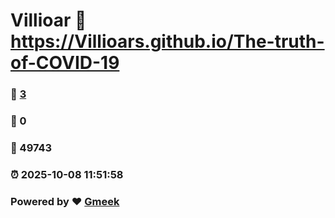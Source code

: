 # Villioar :link: https://Villioars.github.io/The-truth-of-COVID-19 
### :page_facing_up: [3](https://Villioars.github.io/The-truth-of-COVID-19/tag.html) 
### :speech_balloon: 0 
### :hibiscus: 49743 
### :alarm_clock: 2025-10-08 11:51:58 
### Powered by :heart: [Gmeek](https://github.com/Meekdai/Gmeek)
